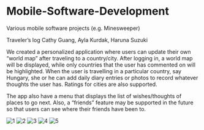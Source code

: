 # Mobile-Software-Development
Various mobile software projects (e.g. Minesweeper) 

Traveler’s log
Cathy Guang, Ayla Kurdak, Haruna Suzuki

We created a personalized application where users can update their own “world map” after traveling to a country/city. After logging in, a world map will be displayed, while only countries that the user has commented on will be highlighted. When the user is travelling in a particular country, say Hungary, she or he can add daily diary entries or photos to record whatever thoughts the user has. Ratings for cities are also supported. 

The app also have a menu that displays the list of wishes/thoughts of places to go next. Also, a “friends” feature may be supported in the future so that users can see where their friends have been to. 

![1](https://user-images.githubusercontent.com/71342754/147889988-dc81703a-8a60-45da-9b77-16556f3b1eba.png)
![2](https://user-images.githubusercontent.com/71342754/147889996-6eb6e8b5-f35c-4337-9465-f262b7728ee9.png)
![3](https://user-images.githubusercontent.com/71342754/147890000-8ff30a39-dcc0-4ad4-95ad-ae01bb82289a.png)
![4](https://user-images.githubusercontent.com/71342754/147890002-ef178a24-562b-4964-b88f-634cb810454c.png)
![5](https://user-images.githubusercontent.com/71342754/147890005-0a8d8cbd-3b72-43c6-9756-cbc8ba07c1a3.png)

